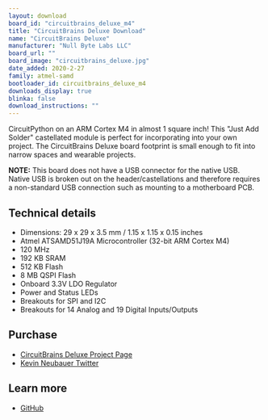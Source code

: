```yaml
---
layout: download
board_id: "circuitbrains_deluxe_m4"
title: "CircuitBrains Deluxe Download"
name: "CircuitBrains Deluxe"
manufacturer: "Null Byte Labs LLC"
board_url: ""
board_image: "circuitbrains_deluxe.jpg"
date_added: 2020-2-27
family: atmel-samd
bootloader_id: circuitbrains_deluxe_m4
downloads_display: true
blinka: false
download_instructions: ""
---
```


CircuitPython on an ARM Cortex M4 in almost 1 square inch! This "Just Add Solder" castellated module is perfect for incorporating into your own project. The CircuitBrains Deluxe board footprint is small enough to fit into narrow spaces and wearable projects.

**NOTE:** This board does not have a USB connector for the native USB. Native USB is broken out on the header/castellations and therefore requires a non-standard USB connection such as mounting to a motherboard PCB.

## Technical details

- Dimensions: 29 x 29 x 3.5 mm / 1.15 x 1.15 x 0.15 inches
- Atmel ATSAMD51J19A Microcontroller (32-bit ARM Cortex M4)
- 120 MHz
- 192 KB SRAM
- 512 KB Flash
- 8 MB QSPI Flash
- Onboard 3.3V LDO Regulator
- Power and Status LEDs
- Breakouts for SPI and I2C
- Breakouts for 14 Analog and 19 Digital Inputs/Outputs

## Purchase

* [CircuitBrains Deluxe Project Page](https://kevinneubauer.com/portfolio/circuitbrains-deluxe/)
* [Kevin Neubauer Twitter](https://twitter.com/kevinneubauer)

## Learn more

* [GitHub](https://github.com/neubauek/CircuitBrains)

